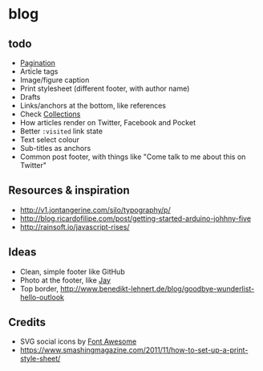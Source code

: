 # blog

## todo
- [Pagination](https://teamtreehouse.com/library/build-a-blog-with-jekyll-and-github-pages/building-and-customizing-the-blog/adding-pagination)
- Article tags
- Image/figure caption
- Print stylesheet (different footer, with author name)
- Drafts
- Links/anchors at the bottom, like references
- Check [Collections](https://jekyllrb.com/docs/collections/)
- How articles render on Twitter, Facebook and Pocket
- Better `:visited` link state
- Text select colour
- Sub-titles as anchors
- Common post footer, with things like "Come talk to me about this on Twitter"

## Resources & inspiration
- http://v1.jontangerine.com/silo/typography/p/
- http://blog.ricardofilipe.com/post/getting-started-arduino-johhny-five
- http://rainsoft.io/javascript-rises/

## Ideas
- Clean, simple footer like GitHub
- Photo at the footer, like [Jay](http://jaybowl.es/Blog/WabiSabi.html)
- Top border, http://www.benedikt-lehnert.de/blog/goodbye-wunderlist-hello-outlook

## Credits
- SVG social icons by [Font Awesome](https://github.com/encharm/Font-Awesome-SVG-PNG/tree/master/black/svg)
- https://www.smashingmagazine.com/2011/11/how-to-set-up-a-print-style-sheet/
